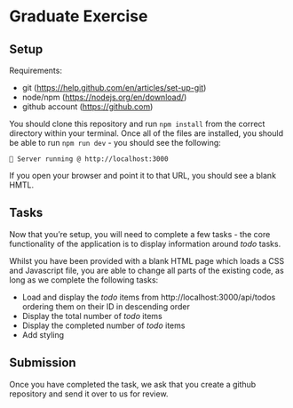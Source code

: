 # Graduate Exercise

## Setup

Requirements:
- git (https://help.github.com/en/articles/set-up-git)
- node/npm (https://nodejs.org/en/download/)
- github account (https://github.com)

You should clone this repository and run `npm install` from the correct directory within your terminal. Once all of the files are installed, you should be able to run `npm run dev` - you should see the following:

`🚄 Server running @ http://localhost:3000`

If you open your browser and point it to that URL, you should see a blank HMTL.

## Tasks

Now that you’re setup, you will need to complete a few tasks - the core functionality of the application is to display information around _todo_ tasks.

Whilst you have been provided with a blank HTML page which loads a CSS and Javascript file, you are able to change all parts of the existing code, as long as we complete the following tasks:

- Load and display the _todo_ items from http://localhost:3000/api/todos ordering them on their ID in descending order
- Display the total number of _todo_ items
- Display the completed number of _todo_ items
- Add styling

## Submission

Once you have completed the task, we ask that you create a github repository and send it over to us for review.
